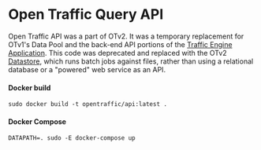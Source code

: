 # Open Traffic Query API

Open Traffic API was a part of OTv2. It was a temporary replacement for OTv1's Data Pool and the back-end API portions of the [Traffic Engine Application](https://github.com/opentraffic/traffic-engine-app). This code was deprecated and replaced with the OTv2 [Datastore](https://github.com/opentraffic/datastore/), which runs batch jobs against files, rather than using a relational database or a "powered" web service as an API.

#### Docker build

    sudo docker build -t opentraffic/api:latest .

#### Docker Compose

    DATAPATH=. sudo -E docker-compose up


